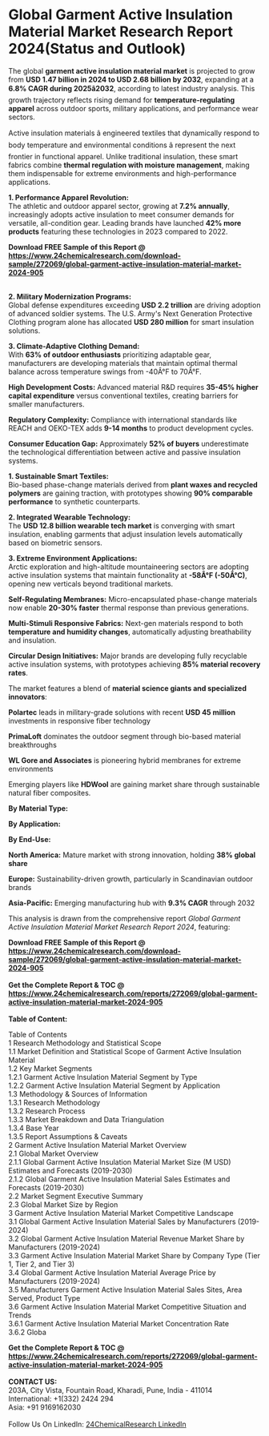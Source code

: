 <h1>Global Garment Active Insulation Material Market Research Report 2024(Status and Outlook)</h1><p>The global <strong>garment active insulation material market</strong> is projected to grow from <strong>USD 1.47 billion in 2024 to USD 2.68 billion by 2032</strong>, expanding at a <strong>6.8% CAGR during 2025â2032</strong>, according to latest industry analysis. This growth trajectory reflects rising demand for <strong>temperature-regulating apparel</strong> across outdoor sports, military applications, and performance wear sectors.</p><p>Active insulation materials â engineered textiles that dynamically respond to body temperature and environmental conditions â represent the next frontier in functional apparel. Unlike traditional insulation, these smart fabrics combine <strong>thermal regulation with moisture management</strong>, making them indispensable for extreme environments and high-performance applications.</p><p><strong>1. Performance Apparel Revolution:</strong><br>
The athletic and outdoor apparel sector, growing at <strong>7.2% annually</strong>, increasingly adopts active insulation to meet consumer demands for versatile, all-condition gear. Leading brands have launched <strong>42% more products</strong> featuring these technologies in 2023 compared to 2022.</p><div><b>Download FREE Sample of this Report @ 
            <a href="https://www.24chemicalresearch.com/download-sample/272069/global-garment-active-insulation-material-market-2024-905">
            https://www.24chemicalresearch.com/download-sample/272069/global-garment-active-insulation-material-market-2024-905</a></b></div><br><p><strong>2. Military Modernization Programs:</strong><br>
Global defense expenditures exceeding <strong>USD 2.2 trillion</strong> are driving adoption of advanced soldier systems. The U.S. Army's Next Generation Protective Clothing program alone has allocated <strong>USD 280 million</strong> for smart insulation solutions.</p><p><strong>3. Climate-Adaptive Clothing Demand:</strong><br>
With <strong>63% of outdoor enthusiasts</strong> prioritizing adaptable gear, manufacturers are developing materials that maintain optimal thermal balance across temperature swings from -40Â°F to 70Â°F.</p><p><strong>High Development Costs:</strong> Advanced material R&amp;D requires <strong>35-45% higher capital expenditure</strong> versus conventional textiles, creating barriers for smaller manufacturers.</p><p><strong>Regulatory Complexity:</strong> Compliance with international standards like REACH and OEKO-TEX adds <strong>9-14 months</strong> to product development cycles.</p><p><strong>Consumer Education Gap:</strong> Approximately <strong>52% of buyers</strong> underestimate the technological differentiation between active and passive insulation systems.</p><p><strong>1. Sustainable Smart Textiles:</strong><br>
Bio-based phase-change materials derived from <strong>plant waxes and recycled polymers</strong> are gaining traction, with prototypes showing <strong>90% comparable performance</strong> to synthetic counterparts.</p><p><strong>2. Integrated Wearable Technology:</strong><br>
The <strong>USD 12.8 billion wearable tech market</strong> is converging with smart insulation, enabling garments that adjust insulation levels automatically based on biometric sensors.</p><p><strong>3. Extreme Environment Applications:</strong><br>
Arctic exploration and high-altitude mountaineering sectors are adopting active insulation systems that maintain functionality at <strong>-58Â°F (-50Â°C)</strong>, opening new verticals beyond traditional markets.</p><p><strong>Self-Regulating Membranes:</strong> Micro-encapsulated phase-change materials now enable <strong>20-30% faster</strong> thermal response than previous generations.</p><p><strong>Multi-Stimuli Responsive Fabrics:</strong> Next-gen materials respond to both <strong>temperature and humidity changes</strong>, automatically adjusting breathability and insulation.</p><p><strong>Circular Design Initiatives:</strong> Major brands are developing fully recyclable active insulation systems, with prototypes achieving <strong>85% material recovery rates</strong>.</p><p>The market features a blend of <strong>material science giants and specialized innovators</strong>:</p><p><strong>Polartec</strong> leads in military-grade solutions with recent <strong>USD 45 million</strong> investments in responsive fiber technology</p><p><strong>PrimaLoft</strong> dominates the outdoor segment through bio-based material breakthroughs</p><p><strong>WL Gore and Associates</strong> is pioneering hybrid membranes for extreme environments</p><p>Emerging players like <strong>HDWool</strong> are gaining market share through sustainable natural fiber composites.</p><p><strong>By Material Type:</strong></p><p><strong>By Application:</strong></p><p><strong>By End-Use:</strong></p><p><strong>North America:</strong> Mature market with strong innovation, holding <strong>38% global share</strong></p><p><strong>Europe:</strong> Sustainability-driven growth, particularly in Scandinavian outdoor brands</p><p><strong>Asia-Pacific:</strong> Emerging manufacturing hub with <strong>9.3% CAGR</strong> through 2032</p><p>This analysis is drawn from the comprehensive report <em>Global Garment Active Insulation Material Market Research Report 2024</em>, featuring:</p><div><b>Download FREE Sample of this Report @ 
            <a href="https://www.24chemicalresearch.com/download-sample/272069/global-garment-active-insulation-material-market-2024-905">
            https://www.24chemicalresearch.com/download-sample/272069/global-garment-active-insulation-material-market-2024-905</a></b></div><br><div><b>Get the Complete Report & TOC @ 
            <a href="https://www.24chemicalresearch.com/reports/272069/global-garment-active-insulation-material-market-2024-905">
            https://www.24chemicalresearch.com/reports/272069/global-garment-active-insulation-material-market-2024-905</a></b></div><br>
            <b>Table of Content:</b><p>Table of Contents<br />
1 Research Methodology and Statistical Scope<br />
1.1 Market Definition and Statistical Scope of Garment Active Insulation Material<br />
1.2 Key Market Segments<br />
1.2.1 Garment Active Insulation Material Segment by Type<br />
1.2.2 Garment Active Insulation Material Segment by Application<br />
1.3 Methodology & Sources of Information<br />
1.3.1 Research Methodology<br />
1.3.2 Research Process<br />
1.3.3 Market Breakdown and Data Triangulation<br />
1.3.4 Base Year<br />
1.3.5 Report Assumptions & Caveats<br />
2 Garment Active Insulation Material Market Overview<br />
2.1 Global Market Overview<br />
2.1.1 Global Garment Active Insulation Material Market Size (M USD) Estimates and Forecasts (2019-2030)<br />
2.1.2 Global Garment Active Insulation Material Sales Estimates and Forecasts (2019-2030)<br />
2.2 Market Segment Executive Summary<br />
2.3 Global Market Size by Region<br />
3 Garment Active Insulation Material Market Competitive Landscape<br />
3.1 Global Garment Active Insulation Material Sales by Manufacturers (2019-2024)<br />
3.2 Global Garment Active Insulation Material Revenue Market Share by Manufacturers (2019-2024)<br />
3.3 Garment Active Insulation Material Market Share by Company Type (Tier 1, Tier 2, and Tier 3)<br />
3.4 Global Garment Active Insulation Material Average Price by Manufacturers (2019-2024)<br />
3.5 Manufacturers Garment Active Insulation Material Sales Sites, Area Served, Product Type<br />
3.6 Garment Active Insulation Material Market Competitive Situation and Trends<br />
3.6.1 Garment Active Insulation Material Market Concentration Rate<br />
3.6.2 Globa</p><div><b>Get the Complete Report & TOC @ 
            <a href="https://www.24chemicalresearch.com/reports/272069/global-garment-active-insulation-material-market-2024-905">
            https://www.24chemicalresearch.com/reports/272069/global-garment-active-insulation-material-market-2024-905</a></b></div><br><b>CONTACT US:</b><br>
            203A, City Vista, Fountain Road, Kharadi, Pune, India - 411014<br>
            International: +1(332) 2424 294<br>
            Asia: +91 9169162030 <br><br>
            Follow Us On LinkedIn: <a href="https://www.linkedin.com/company/24chemicalresearch/">24ChemicalResearch LinkedIn</a>